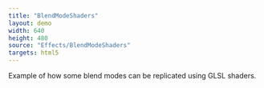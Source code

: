 ```yaml
---
title: "BlendModeShaders"
layout: demo
width: 640
height: 480
source: "Effects/BlendModeShaders"
targets: html5
---
```


Example of how some blend modes can be replicated using GLSL shaders.
